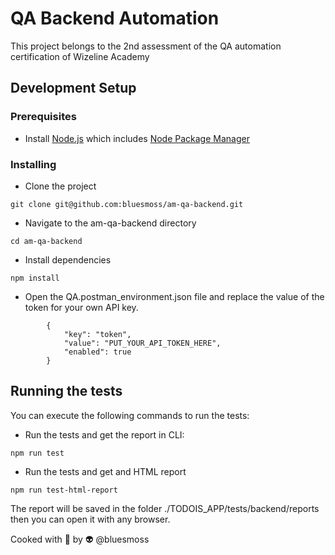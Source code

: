 # QA Backend Automation

This project belongs to the 2nd assessment of the QA automation certification of Wizeline Academy

## Development Setup

### Prerequisites


- Install [Node.js](https://nodejs.org/en/ "Node.js") which includes [Node Package Manager](https://www.npmjs.com/get-npm "Node Package Manager")


### Installing

- Clone the project 


```
git clone git@github.com:bluesmoss/am-qa-backend.git
```

- Navigate to the  am-qa-backend directory

```
cd am-qa-backend
```

- Install dependencies

```
npm install
```

- Open the QA.postman_environment.json file and replace the value of the token for your own API key.

```
		{
			"key": "token",
			"value": "PUT_YOUR_API_TOKEN_HERE",
			"enabled": true
		}
```

## Running the tests

You can execute the following commands to run the tests:

- Run the tests and get the report in CLI:

```
npm run test
```

- Run the tests and get and HTML report

```
npm run test-html-report
```

The report will be saved in the folder ./TODOIS_APP/tests/backend/reports  then you can open it with any browser.

Cooked with 💙 by 👽 @bluesmoss